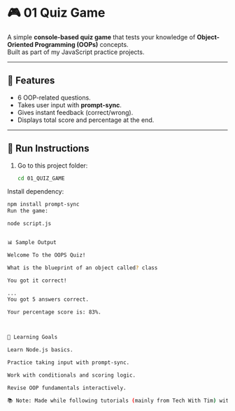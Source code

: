# 🎮 01 Quiz Game

A simple **console-based quiz game** that tests your knowledge of **Object-Oriented Programming (OOPs)** concepts.  
Built as part of my JavaScript practice projects.

---

## 📝 Features

- 6 OOP-related questions.
- Takes user input with **prompt-sync**.
- Gives instant feedback (correct/wrong).
- Displays total score and percentage at the end.

---

## 🚀 Run Instructions
1. Go to this project folder:
   ```bash
   cd 01_QUIZ_GAME
Install dependency:

   ```bash
   npm install prompt-sync
Run the game:

   node script.js


📊 Sample Output

Welcome To the OOPS Quiz!

What is the blueprint of an object called? class

You got it correct!

...
You got 5 answers correct.

Your percentage score is: 83%.



🎯 Learning Goals

Learn Node.js basics.

Practice taking input with prompt-sync.

Work with conditionals and scoring logic.

Revise OOP fundamentals interactively.

📚 Note: Made while following tutorials (mainly from Tech With Tim) with my own modifications as part of my JS learning journey.
